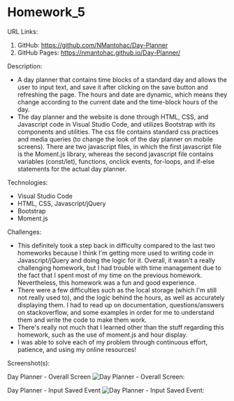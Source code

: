 # Homework_5

URL Links:
  1) GitHub: https://github.com/NMantohac/Day-Planner
  2) GitHub Pages: https://nmantohac.github.io/Day-Planner/
  
Description:
  - A day planner that contains time blocks of a standard day and allows the user to input text, and save it after clicking on the save
    button and refreshing the page. The hours and date are dynamic, which means they change according to the current date and the 
    time-block hours of the day.
  - The day planner and the website is done through HTML, CSS, and Javascript code in Visual Studio Code, and utilizes
    Bootstrap with its components and utilities. The css file contains standard css practices and media queries (to change the look
    of the day planner on mobile screens). There are two javascript files, in which the first javascript file is the Moment.js library, 
    whereas the second javascript file contains variables (const/let), functions, onclick events, for-loops, and if-else statements for
    the actual day planner.
  
 Technologies:
  - Visual Studio Code
  - HTML, CSS, Javascript/jQuery
  - Bootstrap
  - Moment.js
  
  Challenges:
  - This definitely took a step back in difficulty compared to the last two homeworks because I think I'm getting more used to writing
    code in Javascript/jQuery and doing the logic for it. Overall, it wasn't a really challenging homework, but I had trouble with time
    management due to the fact that I spent most of my time on the previous homework. Nevertheless, this homework was a fun and good
    experience. 
  - There were a few difficulties such as the local storage (which I'm still not really used to), and the logic behind the hours, as 
    well as accurately displaying them. I had to read up on documentation, questions/answers on stackoverflow, and some examples in 
    order for me to understand them and write the code to make them work.
  - There's really not much that I learned other than the stuff regarding this homework, such as the use of moment.js and hour display.
  - I was able to solve each of my problem through continuous effort, patience, and using my online resources!
    
  Screenshot(s):
  
  Day Planner - Overall Screen
  ![Day Planner - Overall Screen:](https://puu.sh/Fspiz/e8a4bdf6e6.png)
  
  Day Planner - Input Saved Event
  ![Day Planner - Input Saved Event:](https://puu.sh/FspjJ/0d3ee62f6c.png)
  
